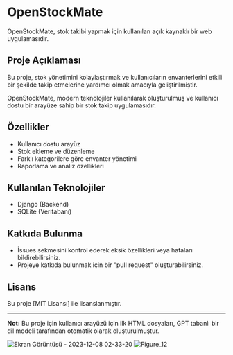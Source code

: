 # OpenStockMate

OpenStockMate, stok takibi yapmak için kullanılan açık kaynaklı bir web uygulamasıdır.

## Proje Açıklaması

Bu proje, stok yönetimini kolaylaştırmak ve kullanıcıların envanterlerini etkili bir şekilde takip etmelerine yardımcı olmak amacıyla geliştirilmiştir. 

OpenStockMate, modern teknolojiler kullanılarak oluşturulmuş ve kullanıcı dostu bir arayüze sahip bir stok takip uygulamasıdır.

## Özellikler

- Kullanıcı dostu arayüz
- Stok ekleme ve düzenleme
- Farklı kategorilere göre envanter yönetimi
- Raporlama ve analiz özellikleri

## Kullanılan Teknolojiler

- Django (Backend)
- SQLite (Veritabanı)

## Katkıda Bulunma

- İssues sekmesini kontrol ederek eksik özellikleri veya hataları bildirebilirsiniz.
- Projeye katkıda bulunmak için bir "pull request" oluşturabilirsiniz.

## Lisans

Bu proje [MIT Lisansı] ile lisanslanmıştır.

---

**Not:** Bu proje için kullanıcı arayüzü için ilk HTML dosyaları, GPT tabanlı bir dil modeli tarafından otomatik olarak oluşturulmuştur.


![Ekran Görüntüsü - 2023-12-08 02-33-20](https://github.com/CodeWizardette/OpenStockMateFrontend/assets/131625021/80aeec99-e30d-4807-a785-e55cd3879fc3)
![Figure_12](https://github.com/CodeWizardette/OpenStockMateFrontend/assets/131625021/a6c53679-f55d-4121-826d-294d15dad87a)
